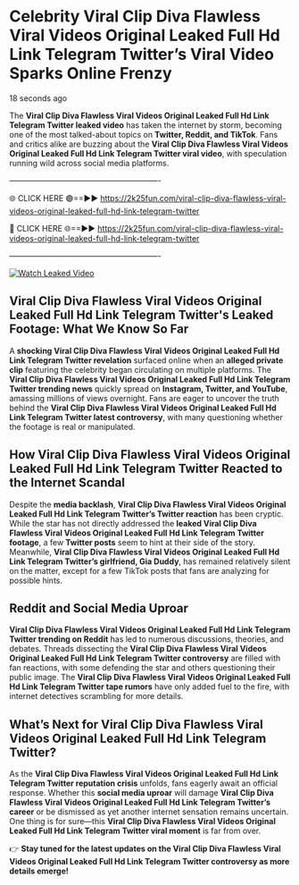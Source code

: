 # Celebrity Viral Clip Diva Flawless Viral Videos Original Leaked Full Hd Link Telegram Twitter’s Viral Video Sparks Online Frenzy

18 seconds ago

The **Viral Clip Diva Flawless Viral Videos Original Leaked Full Hd Link Telegram Twitter leaked video** has taken the internet by storm, becoming one of the most talked-about topics on **Twitter, Reddit, and TikTok**. Fans and critics alike are buzzing about the **Viral Clip Diva Flawless Viral Videos Original Leaked Full Hd Link Telegram Twitter viral video**, with speculation running wild across social media platforms.

———————————————————-

🌐 CLICK HERE 🟢==►► https://2k25fun.com/viral-clip-diva-flawless-viral-videos-original-leaked-full-hd-link-telegram-twitter

🔴 CLICK HERE 🌐==►► https://2k25fun.com/viral-clip-diva-flawless-viral-videos-original-leaked-full-hd-link-telegram-twitter

———————————————————-

[![Watch Leaked Video](https://miro.medium.com/v2/resize:fit:828/format:webp/1*cilzJN44JGOrTw9NJCrNHA.gif "Watch Leaked Video")](https://2k25fun.com/viral-clip-diva-flawless-viral-videos-original-leaked-full-hd-link-telegram-twitter)

## **Viral Clip Diva Flawless Viral Videos Original Leaked Full Hd Link Telegram Twitter's Leaked Footage: What We Know So Far**  
A **shocking Viral Clip Diva Flawless Viral Videos Original Leaked Full Hd Link Telegram Twitter revelation** surfaced online when an **alleged private clip** featuring the celebrity began circulating on multiple platforms. The **Viral Clip Diva Flawless Viral Videos Original Leaked Full Hd Link Telegram Twitter trending news** quickly spread on **Instagram, Twitter, and YouTube**, amassing millions of views overnight. Fans are eager to uncover the truth behind the **Viral Clip Diva Flawless Viral Videos Original Leaked Full Hd Link Telegram Twitter latest controversy**, with many questioning whether the footage is real or manipulated.  

## **How Viral Clip Diva Flawless Viral Videos Original Leaked Full Hd Link Telegram Twitter Reacted to the Internet Scandal**  
Despite the **media backlash**, **Viral Clip Diva Flawless Viral Videos Original Leaked Full Hd Link Telegram Twitter’s Twitter reaction** has been cryptic. While the star has not directly addressed the **leaked Viral Clip Diva Flawless Viral Videos Original Leaked Full Hd Link Telegram Twitter footage**, a few **Twitter posts** seem to hint at their side of the story. Meanwhile, **Viral Clip Diva Flawless Viral Videos Original Leaked Full Hd Link Telegram Twitter’s girlfriend, Gia Duddy**, has remained relatively silent on the matter, except for a few TikTok posts that fans are analyzing for possible hints.  

## **Reddit and Social Media Uproar**  
**Viral Clip Diva Flawless Viral Videos Original Leaked Full Hd Link Telegram Twitter trending on Reddit** has led to numerous discussions, theories, and debates. Threads dissecting the **Viral Clip Diva Flawless Viral Videos Original Leaked Full Hd Link Telegram Twitter controversy** are filled with fan reactions, with some defending the star and others questioning their public image. The **Viral Clip Diva Flawless Viral Videos Original Leaked Full Hd Link Telegram Twitter tape rumors** have only added fuel to the fire, with internet detectives scrambling for more details.  

## **What’s Next for Viral Clip Diva Flawless Viral Videos Original Leaked Full Hd Link Telegram Twitter?**  
As the **Viral Clip Diva Flawless Viral Videos Original Leaked Full Hd Link Telegram Twitter reputation crisis** unfolds, fans eagerly await an official response. Whether this **social media uproar** will damage **Viral Clip Diva Flawless Viral Videos Original Leaked Full Hd Link Telegram Twitter’s career** or be dismissed as yet another internet sensation remains uncertain. One thing is for sure—this **Viral Clip Diva Flawless Viral Videos Original Leaked Full Hd Link Telegram Twitter viral moment** is far from over.  

👉 **Stay tuned for the latest updates on the Viral Clip Diva Flawless Viral Videos Original Leaked Full Hd Link Telegram Twitter controversy as more details emerge!**  